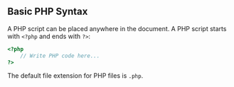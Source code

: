 ## Basic PHP Syntax

A PHP script can be placed anywhere in the document.
A PHP script starts with ``<?php`` and ends with ``?>``:

```php
<?php 
    // Write PHP code here...
?>
```

The default file extension for PHP files is ``.php``.